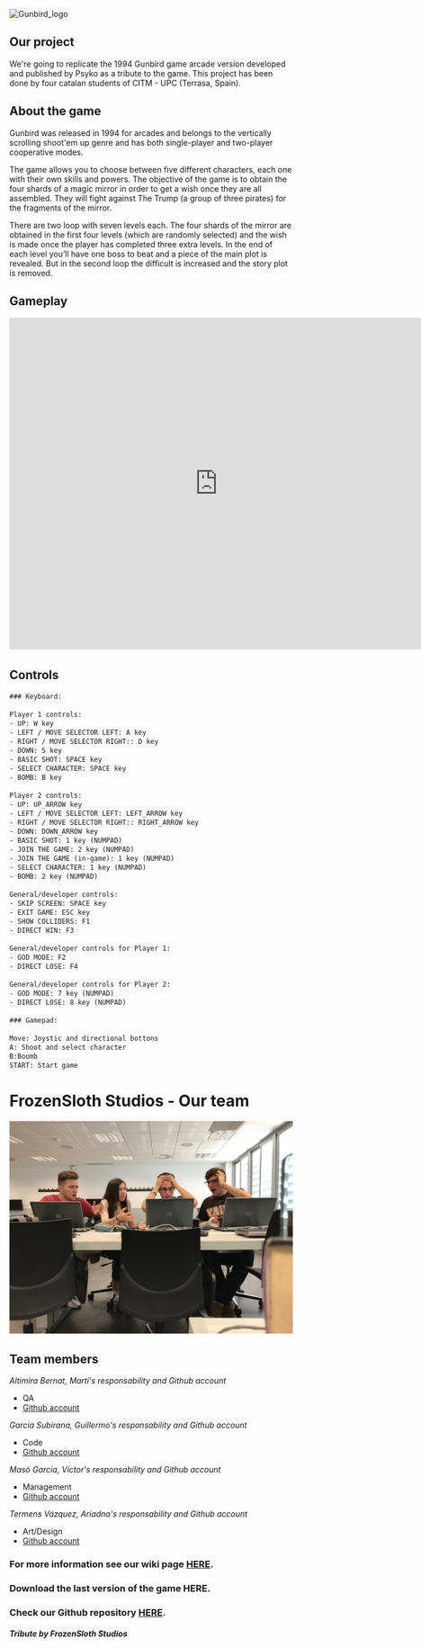 ![Gunbird_logo](http://vignette1.wikia.nocookie.net/fictionalcrossover/images/7/73/Gunbird_logo.png/revision/latest?cb=20150407124404)

## Our project 

We're going to replicate the 1994 Gunbird game arcade version developed and published by Psyko as a tribute to the game. This project has been done by four catalan students of CITM - UPC (Terrasa, Spain). 

## About the game

Gunbird was released in 1994 for arcades and belongs to the vertically scrolling shoot'em up genre and has both single-player and two-player cooperative modes.

The game allows you to choose between five different characters, each one with their own skills and powers. The objective of the game is to obtain the four shards  of a magic mirror in order to get a wish once they are all assembled. They will fight against The Trump (a group of three pirates) for the fragments of the mirror.

There are two loop with seven levels each. The four shards of the mirror are obtained in the first four levels (which are randomly selected) and the wish is made once the player has completed three extra levels. In the end of each level you’ll have one boss to beat and a piece of the main plot is revealed. But in the second loop the difficult is increased and the story plot is removed.

## Gameplay

<iframe width="740" height="590" src="https://www.youtube.com/embed/0fKg7e37bQE" frameborder="0" allowfullscreen></iframe>

## Controls
~~~~~~~~~~~~~~~
### Keyboard:

Player 1 controls:
- UP: W key
- LEFT / MOVE SELECTOR LEFT: A key
- RIGHT / MOVE SELECTOR RIGHT:: D key
- DOWN: S key
- BASIC SHOT: SPACE key
- SELECT CHARACTER: SPACE key 
- BOMB: B key

Player 2 controls:
- UP: UP_ARROW key
- LEFT / MOVE SELECTOR LEFT: LEFT_ARROW key
- RIGHT / MOVE SELECTOR RIGHT:: RIGHT_ARROW key
- DOWN: DOWN_ARROW key
- BASIC SHOT: 1 key (NUMPAD)
- JOIN THE GAME: 2 key (NUMPAD)
- JOIN THE GAME (in-game): 1 key (NUMPAD)
- SELECT CHARACTER: 1 key (NUMPAD)
- BOMB: 2 key (NUMPAD)

General/developer controls:
- SKIP SCREEN: SPACE key
- EXIT GAME: ESC key
- SHOW COLLIDERS: F1
- DIRECT WIN: F3

General/developer controls for Player 1:
- GOD MODE: F2
- DIRECT LOSE: F4

General/developer controls for Player 2:
- GOD MODE: 7 key (NUMPAD)
- DIRECT LOSE: 8 key (NUMPAD)

### Gamepad:

Move: Joystic and directional bottons
A: Shoot and select character
B:Boomb
START: Start game

~~~~~~~~~~~~~~~

# FrozenSloth Studios - Our team

![](frozenSlothStudios_team.JPG)

## Team members

_Altimira Bernat, Martí's responsability and Github account_

* QA
* [Github account](https://github.com/martimab)

_García Subirana, Guillermo's responsability and Github account_

* Code
* [Github account](https://github.com/Wilhelman)

_Masó Garcia, Víctor's responsability and Github account_

* Management
* [Github account](https://github.com/nintervik)

_Termens Vázquez, Ariadna's responsability and Github account_

* Art/Design
* [Github account](https://github.com/AriTeva)



### For more information see our wiki page [HERE](https://github.com/Wilhelman/Gunbird_P01/wiki).
### Download the last version of the game HERE.
### Check our Github repository [HERE](https://github.com/Wilhelman/Gunbird_P01).




#### _Tribute by FrozenSloth Studios_
